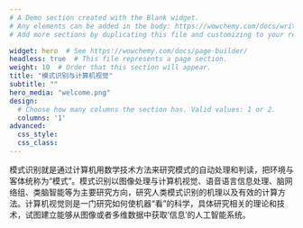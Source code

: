 ```yaml
---
# A Demo section created with the Blank widget.
# Any elements can be added in the body: https://wowchemy.com/docs/writing-markdown-latex/
# Add more sections by duplicating this file and customizing to your requirements.

widget: hero  # See https://wowchemy.com/docs/page-builder/
headless: true  # This file represents a page section.
weight: 10  # Order that this section will appear.
title: "模式识别与计算机视觉"
subtitle: ""
hero_media: "welcome.png"
design:
  # Choose how many columns the section has. Valid values: 1 or 2.
  columns: '1'
advanced:
  css_style:
  css_class:
---
```


模式识别就是通过计算机用数学技术方法来研究模式的自动处理和判读，把环境与客体统称为“模式”。模式识别以图像处理与计算机视觉、语音语言信息处理、脑网络组、类脑智能等为主要研究方向，研究人类模式识别的机理以及有效的计算方法。计算机视觉则是一门研究如何使机器“看”的科学，具体研究相关的理论和技术，试图建立能够从图像或者多维数据中获取‘信息’的人工智能系统。
